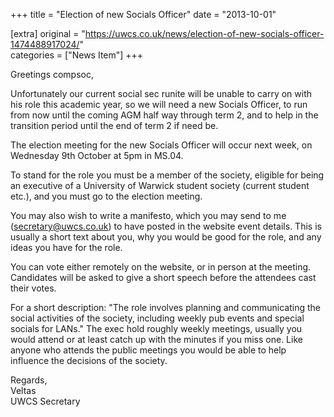 +++
title = "Election of new Socials Officer"
date = "2013-10-01"

[extra]
original = "https://uwcs.co.uk/news/election-of-new-socials-officer-1474488917024/"    
categories = ["News Item"]
+++

Greetings compsoc,

Unfortunately our current social sec runite will be unable to carry on with his role this academic year, so we will need a new Socials Officer, to run from now until the coming AGM half way through term 2, and to help in the transition period until the end of term 2 if need be.

The election meeting for the new Socials Officer will occur next week, on Wednesday 9th October at 5pm in MS.04.

To stand for the role you must be a member of the society, eligible for being an executive of a University of Warwick student society (current student etc.), and you must go to the election meeting.

You may also wish to write a manifesto, which you may send to me (secretary@uwcs.co.uk) to have posted in the website event details. This is usually a short text about you, why you would be good for the role, and any ideas you have for the role.

You can vote either remotely on the website, or in person at the meeting. Candidates will be asked to give a short speech before the attendees cast their votes.

For a short description: "The role involves planning and communicating the social activities of the society, including weekly pub events and special socials for LANs." The exec hold roughly weekly meetings, usually you would attend or at least catch up with the minutes if you miss one. Like anyone who attends the public meetings you would be able to help influence the decisions of the society.

Regards,  
Veltas  
UWCS Secretary

